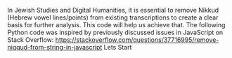 In Jewish Studies and Digital Humanities, it is essential to remove Nikkud (Hebrew vowel lines/points) from existing transcriptions to create a clear basis for further analysis. This code will help us achieve that.
The following Python code was inspired by previously discussed issues in JavaScript on Stack Overflow: https://stackoverflow.com/questions/37716995/remove-niqqud-from-string-in-javascript
Lets Start
